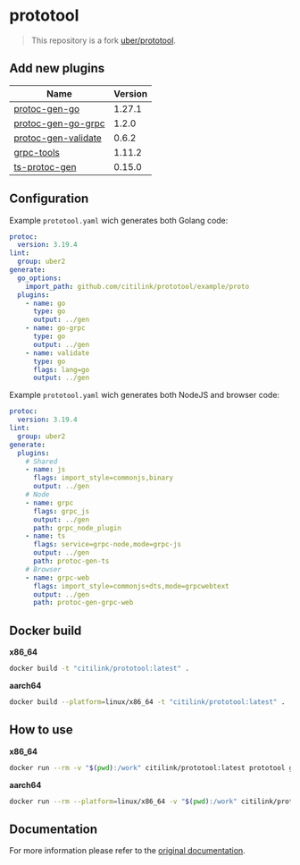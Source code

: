 # prototool

> This repository is a fork [uber/prototool](https://github.com/uber/prototool).

## Add new plugins

| Name                                                                            | Version |
|---------------------------------------------------------------------------------|---------|
| [protoc-gen-go](google.golang.org/protobuf/cmd/protoc-gen-go)                   | 1.27.1  |
| [protoc-gen-go-grpc](google.golang.org/grpc/cmd/protoc-gen-go-grpc)             | 1.2.0   |
| [protoc-gen-validate](https://github.com/envoyproxy/protoc-gen-validate)        | 0.6.2   |
| [grpc-tools](https://github.com/grpc/grpc-node/tree/master/packages/grpc-tools) | 1.11.2  |
| [ts-protoc-gen](https://github.com/improbable-eng/ts-protoc-gen)                | 0.15.0  |

## Configuration

Example `prototool.yaml` wich generates both Golang code:

```yaml
protoc:
  version: 3.19.4
lint:
  group: uber2
generate:
  go_options:
    import_path: github.com/citilink/prototool/example/proto
  plugins:
    - name: go
      type: go
      output: ../gen
    - name: go-grpc
      type: go
      output: ../gen
    - name: validate
      type: go
      flags: lang=go
      output: ../gen
```

Example `prototool.yaml` wich generates both NodeJS and browser code:

```yaml
protoc:
  version: 3.19.4
lint:
  group: uber2
generate:
  plugins:
    # Shared
    - name: js
      flags: import_style=commonjs,binary
      output: ../gen
    # Node
    - name: grpc
      flags: grpc_js
      output: ../gen
      path: grpc_node_plugin
    - name: ts
      flags: service=grpc-node,mode=grpc-js
      output: ../gen
      path: protoc-gen-ts
    # Browser
    - name: grpc-web
      flags: import_style=commonjs+dts,mode=grpcwebtext
      output: ../gen
      path: protoc-gen-grpc-web
```

## Docker build

**x86_64**
```bash
docker build -t "citilink/prototool:latest" .
```

**aarch64**
```bash
docker build --platform=linux/x86_64 -t "citilink/prototool:latest" .
```

## How to use

**x86_64**
```bash
docker run --rm -v "$(pwd):/work" citilink/prototool:latest prototool generate
```

**aarch64**
```bash
docker run --rm --platform=linux/x86_64 -v "$(pwd):/work" citilink/prototool:latest prototool generate
```

## Documentation

For more information please refer to the [original documentation](https://github.com/uber/prototool/blob/dev/docs/docker.md).
